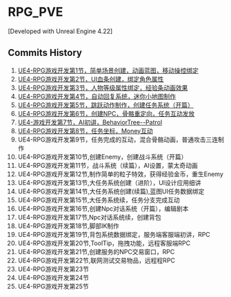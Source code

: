 # RPG_PVE

[Developed with Unreal Engine 4.22]

## Commits History

1. [UE4-RPG游戏开发第1节，简单场景创建，动画蓝图，移动操控绑定](https://github.com/unreal-engine-channel/RPG-PVE/commit/8dd9bf24c6675fe4651b8d7a291b1abb62ef5a9a)
2. [UE4-RPG游戏开发第2节，UI血条创建，绑定角色属性](https://github.com/unreal-engine-channel/RPG-PVE/commit/df274945e8fb5b03b823127571c959384f49cede)
3. [UE4-RPG游戏开发第3节，人物等级属性绑定，经验条动画效果](https://github.com/unreal-engine-channel/RPG-PVE/commit/80e93dd5e4b163ae3bbfe32bab313a527077e9a9)
4. [UE4-RPG游戏开发第4节，自动回复系统，迷你小地图制作](https://github.com/unreal-engine-channel/RPG-PVE/commit/9f52ef4b5fa1641cf7f14e7b73dea74fd97f74db)
5. [UE4-RPG游戏开发第5节，跳跃动作制作，创建任务系统（开篇）](https://github.com/unreal-engine-channel/RPG-PVE/commit/fede2c97a4aac984e13bfa4ad96c6ecf4b6b4167#diff-8004613b113c3dcbe3e1d238b0f8fb0737d5bca0a11872242d4dae191b626489)
6. [UE4-RPG游戏开发第6节，创建NPC，骨骼重定向，任务互动发放](https://github.com/unreal-engine-channel/RPG-PVE/commit/25938d624bf062c93d6be00ab3cb0f9360c60961)
7. [UE4-游戏开发第7节，AI初讲，BehaviorTree--Patrol](https://github.com/unreal-engine-channel/RPG-PVE/commit/87521add4ff7b3a690088abd6603811f9669e37c)
8. [UE4-RPG游戏开发第8节，任务坐标，Money互动](https://github.com/unreal-engine-channel/RPG-PVE/commit/e17fc1afb3f93443ebea0dd736a108c360cb4003)
9. UE4-RPG游戏开发第9节，任务完成的互动，混合骨骼动画，普通攻击三连制作
10. UE4-RPG游戏开发第10节,创建Enemy，创建战斗系统（开篇）
11. UE4-RPG游戏开发第11节，战斗系统（续篇），AI设置，蒙太奇动画
12. UE4-RPG游戏开发第12节,制作简单的粒子特效，获得经验金币，重生Enemy
13. UE4-RPG游戏开发第13节,大任务系统创建（进阶），UI设计应用细讲
14. UE4-RPG游戏开发第14节,大任务系统创建(续篇),蓝图UI任务数据绑定
15. UE4-RPG游戏开发第15节,大任务系统续，任务分支完成互动
16. UE4-RPG游戏开发第16节,创建Npc对话系统（开篇），编辑剧本
17. UE4-RPG游戏开发第17节,Npc对话系统续，创建背包
18. UE4-RPG游戏开发第18节,脚部IK制作
19. UE4-RPG游戏开发第19节,背包系统数据绑定，服务端客服端初讲，RPC
20. UE4-RPG游戏开发第20节,ToolTip，拖拽功能，远程客服端RPC
21. UE4-RPG游戏开发第21节,创建服务的NPC交易窗口，RPC
22. UE4-RPG游戏开发第22节,联网测试交易物品，远程程RPC
23. UE4-RPG游戏开发第23节
24. UE4-RPG游戏开发第24节
25. UE4-RPG游戏开发第25节